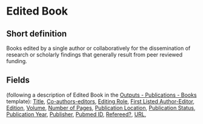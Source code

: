 # Edited Book
## Short definition
Books edited by a single author or collaboratively for the dissemination of research or scholarly findings that generally result from peer reviewed funding.
## Fields
(following a description of Edited Book in the [Outputs - Publications - Books](../Templates/Outputs%20-%20Publications%20-%20Books.md) template):
[Title](../Object-Fields/Edited%20Book/Title.md),
[Co-authors-editors](../Object-Fields/Edited%20Book/Co-authors-editors.md),
[Editing Role](../Object-Fields/Edited%20Book/Editing%20Role.md),
[First Listed Author-Editor](../Object-Fields/Edited%20Book/First%20Listed%20Author-Editor.md),
[Edition](../Object-Fields/Edited%20Book/Edition.md),
[Volume](../Object-Fields/Edited%20Book/Volume.md),
[Number of Pages](../Object-Fields/Edited%20Book/Number%20of%20Pages.md),
[Publication Location](../Object-Fields/Edited%20Book/Publication%20Location.md),
[Publication Status](../Object-Fields/Edited%20Book/Publication%20Status.md),
[Publication Year](../Object-Fields/Edited%20Book/Publication%20Year.md),
[Publisher](../Object-Fields/Edited%20Book/Publisher.md),
[Pubmed ID](../Object-Fields/Edited%20Book/Pubmed%20ID.md),
[Refereed?](../Object-Fields/Edited%20Book/Refereed.md),
[URL](../Object-Fields/Edited%20Book/URL.md),
